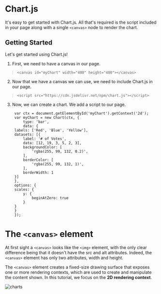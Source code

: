 # Chart.js

It's easy to get started with Chart.js. All that's required is the script included in your page along with a single `<canvas>` node to render the chart.

## Getting Started

Let's get started using Chart.js!

1. First, we need to have a canvas in our page.

> `<canvas id="myChart" width="400" height="400"></canvas>`

2. Now that we have a canvas we can use, we need to include Chart.js in our page.

> `<script src="https://cdn.jsdelivr.net/npm/chart.js"></script>`

3. Now, we can create a chart. We add a script to our page.

        var ctx = document.getElementById('myChart').getContext('2d');
        var myChart = new Chart(ctx, {
            type: 'bar',
            data: {
        labels: ['Red', 'Blue', 'Yellow'],
        datasets: [{
            label: '# of Votes',
            data: [12, 19, 3, 5, 2, 3],
            backgroundColor: [
                'rgba(255, 99, 132, 0.2)',
            ],
            borderColor: [
                'rgba(255, 99, 132, 1)',
            ],
            borderWidth: 1
        }]
        },
        options: {
        scales: {
            y: {
                beginAtZero: true
            }
        }
        }
        });

# The `<canvas>` element

At first sight a `<canvas>` looks like the `<img>` element, with the only clear difference being that it doesn't have the src and alt attributes. Indeed, the `<canvas>` element has only two attributes, width and height.

The `<canvas>` element creates a fixed-size drawing surface that exposes one or more rendering contexts, which are used to create and manipulate the content shown. In this tutorial, we focus on the **2D rendering context**.

![charts](https://d6vdma9166ldh.cloudfront.net/media/images/rraph.jpg)